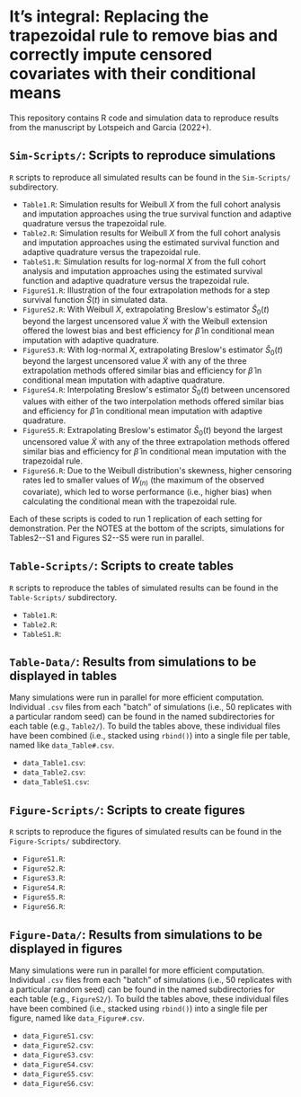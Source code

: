 # It’s integral: Replacing the trapezoidal rule to remove bias and correctly impute censored covariates with their conditional means

This repository contains R code and simulation data to reproduce results from the manuscript by Lotspeich and Garcia (2022+).

## `Sim-Scripts/`: Scripts to reproduce simulations 

`R` scripts to reproduce all simulated results can be found in the `Sim-Scripts/` subdirectory. 

  -  `Table1.R`: Simulation results for Weibull $X$ from the full cohort analysis and imputation approaches using the true survival function and adaptive quadrature versus the trapezoidal rule.
  -  `Table2.R`: Simulation results for Weibull $X$ from the full cohort analysis and imputation approaches using the estimated survival function and adaptive quadrature versus the trapezoidal rule.
  -  `TableS1.R`: Simulation results for log-normal $X$ from the full cohort analysis and imputation approaches using the estimated survival function and adaptive quadrature versus the trapezoidal rule. 
  -  `FigureS1.R`: Illustration of the four extrapolation methods for a step survival function $\widehat{S}(t)$ in simulated data.
  -  `FigureS2.R`: With Weibull $X$, extrapolating Breslow's estimator $\widehat{S}_0(t)$ beyond the largest uncensored value $\widetilde{X}$ with the Weibull extension offered the lowest bias and best efficiency for $\hat{\beta}$ in conditional mean imputation with adaptive quadrature.
  -  `FigureS3.R`: With log-normal $X$, extrapolating Breslow's estimator $\widehat{S}_0(t)$ beyond the largest uncensored value $\widetilde{X}$ with any of the three extrapolation methods offered similar bias and efficiency for $\hat{\beta}$ in conditional mean imputation with adaptive quadrature.
  -  `FigureS4.R`: Interpolating Breslow's estimator $\widehat{S}_0(t)$ between uncensored values with either of the two interpolation methods offered similar bias and efficiency for $\hat{\beta}$ in conditional mean imputation with adaptive quadrature. 
  -  `FigureS5.R`: Extrapolating Breslow's estimator $\widehat{S}_0(t)$ beyond the largest uncensored value $\widetilde{X}$ with any of the three extrapolation methods offered similar bias and efficiency for $\hat{\beta}$ in conditional mean imputation with the trapezoidal rule.
  -  `FigureS6.R`: Due to the Weibull distribution's skewness, higher censoring rates led to smaller values of $W_{(n)}$ (the maximum of the observed covariate), which led to worse performance (i.e., higher bias) when calculating the conditional mean with the trapezoidal rule.

Each of these scripts is coded to run 1 replication of each setting for demonstration. Per the NOTES at the bottom of the scripts, simulations for Tables2--S1 and Figures S2--S5 were run in parallel.

## `Table-Scripts/`: Scripts to create tables

`R` scripts to reproduce the tables of simulated results can be found in the `Table-Scripts/` subdirectory. 

  -  `Table1.R`: 
  -  `Table2.R`:
  -  `TableS1.R`:

## `Table-Data/`: Results from simulations to be displayed in tables 

Many simulations were run in parallel for more efficient computation. Individual `.csv` files from each "batch" of simulations (i.e., 50 replicates with a particular random seed) can be found in the named subdirectories for each table (e.g., `Table2/`). To build the tables above, these individual files have been combined (i.e., stacked using `rbind()`) into a single file per table, named like `data_Table#.csv`. 

  -  `data_Table1.csv`: 
  -  `data_Table2.csv`:
  -  `data_TableS1.csv`:

## `Figure-Scripts/`: Scripts to create figures

`R` scripts to reproduce the figures of simulated results can be found in the `Figure-Scripts/` subdirectory. 

  -  `FigureS1.R`: 
  -  `FigureS2.R`:
  -  `FigureS3.R`:
  -  `FigureS4.R`:
  -  `FigureS5.R`:
  -  `FigureS6.R`:

## `Figure-Data/`: Results from simulations to be displayed in figures

Many simulations were run in parallel for more efficient computation. Individual `.csv` files from each "batch" of simulations (i.e., 50 replicates with a particular random seed) can be found in the named subdirectories for each table (e.g., `FigureS2/`). To build the tables above, these individual files have been combined (i.e., stacked using `rbind()`) into a single file per figure, named like `data_Figure#.csv`. 

  -  `data_FigureS1.csv`: 
  -  `data_FigureS2.csv`:
  -  `data_FigureS3.csv`:
  -  `data_FigureS4.csv`:
  -  `data_FigureS5.csv`:
  -  `data_FigureS6.csv`:
